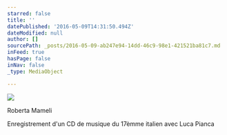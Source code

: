 ```yaml
---
starred: false
title: ''
datePublished: '2016-05-09T14:31:50.494Z'
dateModified: null
author: []
sourcePath: _posts/2016-05-09-ab247e94-14dd-46c9-98e1-421521ba81c7.md
inFeed: true
hasPage: false
inNav: false
_type: MediaObject

---
```

![](https://the-grid-user-content.s3-us-west-2.amazonaws.com/c58d83b1-b02b-439b-b74c-634f08325921.jpg)

Roberta Mameli

Enregistrement d'un CD de musique du 17èmme italien avec Luca Pianca